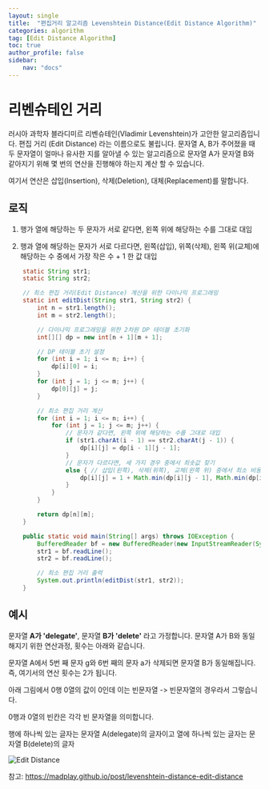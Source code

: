 ```yaml
---
layout: single
title:  "편집거리 알고리즘 Levenshtein Distance(Edit Distance Algorithm)"
categories: algorithm
tag: [Edit Distance Algorithm]
toc: true
author_profile: false
sidebar:
    nav: "docs"
---
```




# 리벤슈테인 거리

러시아 과학자 블라디미르 리벤슈테인(Vladimir Levenshtein)가 고안한 알고리즘입니다. 편집 거리 (Edit Distance) 라는 이름으로도 불립니다. 문자열 A, B가 주어졌을 때 두 문자열이 얼마나 유사한 지를 알아낼 수 있는 알고리즘으로 문자열 A가 문자열 B와 같아지기 위해 몇 번의 연산을 진행해야 하는지 계산 할 수 있습니다. 

여기서 연산은 삽입(Insertion), 삭제(Deletion), 대체(Replacement)를 말합니다.



## 로직

1. 행가 열에 해당하는 두 문자가 서로 같다면, 왼쪽 위에 해당하는 수를 그대로 대임

2. 행과 열에 해당하는 문자가 서로 다르다면, 왼쪽(삽입), 위쪽(삭제), 왼쪽 위(교체)에 해당하는 수 중에서 가장 작은 수 + 1 한 값 대입



```java
	static String str1;
    static String str2;

    // 최소 편집 거리(Edit Distance) 계산을 위한 다이나믹 프로그래밍
    static int editDist(String str1, String str2) {
        int n = str1.length();
        int m = str2.length();

        // 다이나믹 프로그래밍을 위한 2차원 DP 테이블 초기화
        int[][] dp = new int[n + 1][m + 1];

        // DP 테이블 초기 설정
        for (int i = 1; i <= n; i++) {
            dp[i][0] = i;
        }
        for (int j = 1; j <= m; j++) {
            dp[0][j] = j;
        }

        // 최소 편집 거리 계산
        for (int i = 1; i <= n; i++) {
            for (int j = 1; j <= m; j++) {
                // 문자가 같다면, 왼쪽 위에 해당하는 수를 그대로 대입
                if (str1.charAt(i - 1) == str2.charAt(j - 1)) {
                    dp[i][j] = dp[i - 1][j - 1];
                }
                // 문자가 다르다면, 세 가지 경우 중에서 최솟값 찾기
                else { // 삽입(왼쪽), 삭제(위쪽), 교체(왼쪽 위) 중에서 최소 비용을 찾아 대입
                    dp[i][j] = 1 + Math.min(dp[i][j - 1], Math.min(dp[i - 1][j], dp[i - 1][j - 1]));
                }
            }
        }

        return dp[n][m];
    }

    public static void main(String[] args) throws IOException {
        BufferedReader bf = new BufferedReader(new InputStreamReader(System.in));
        str1 = bf.readLine();
        str2 = bf.readLine();

        // 최소 편집 거리 출력
        System.out.println(editDist(str1, str2));
    }
```





## 예시

문자열 **A가 'delegate'**, 문자열 **B가 'delete'** 라고 가정합니다. 문자열 A가 B와 동일해지기 위한 연산과정, 횟수는 아래와 같습니다.



문자열 A에서 5번 째 문자 g와 6번 째의 문자 a가 삭제되면 문자열 B가 동일해집니다. 즉, 여기서의 연산 횟수는 2가 됩니다.

아래 그림에서 0행 0열의 값이 0인데 이는 빈문자열 -> 빈문자열의 경우라서 그렇습니다.

0행과 0열의 빈칸은 각각 빈 문자열을 의미합니다.

행에 하나씩 있는 글자는 문자열 A(delegate)의 글자이고 열에 하나씩 있는 글자는 문자열 B(delete)의 글자





![Edit Distance](https://user-images.githubusercontent.com/59478159/172994990-12135221-e65a-4f60-b563-6cc16cdf7f43.png)







참고: https://madplay.github.io/post/levenshtein-distance-edit-distance
